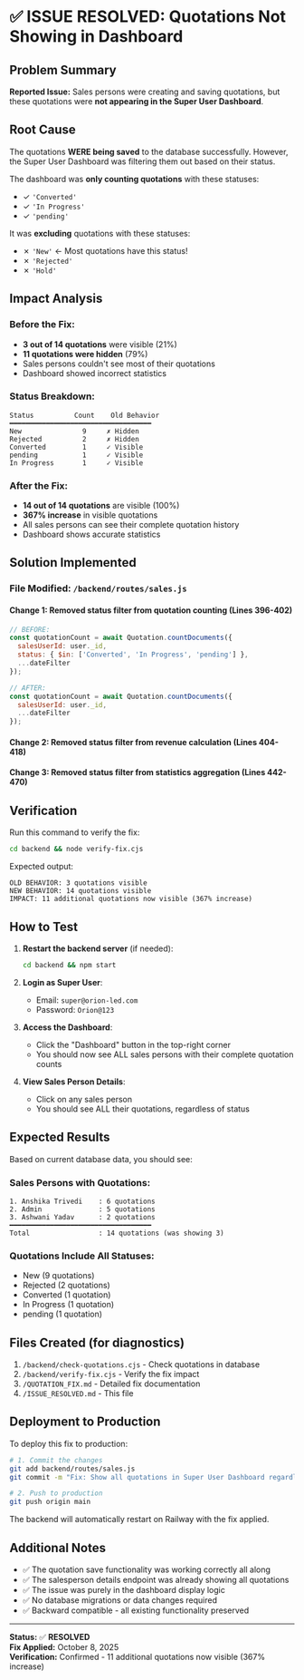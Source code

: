 # ✅ ISSUE RESOLVED: Quotations Not Showing in Dashboard

## Problem Summary

**Reported Issue:** Sales persons were creating and saving quotations, but these quotations were **not appearing in the Super User Dashboard**.

## Root Cause

The quotations **WERE being saved** to the database successfully. However, the Super User Dashboard was filtering them out based on their status.

The dashboard was **only counting quotations** with these statuses:
- ✓ `'Converted'`
- ✓ `'In Progress'`
- ✓ `'pending'`

It was **excluding** quotations with these statuses:
- ✗ `'New'` ← Most quotations have this status!
- ✗ `'Rejected'`
- ✗ `'Hold'`

## Impact Analysis

### Before the Fix:
- **3 out of 14 quotations** were visible (21%)
- **11 quotations were hidden** (79%)
- Sales persons couldn't see most of their quotations
- Dashboard showed incorrect statistics

### Status Breakdown:
```
Status          Count    Old Behavior
━━━━━━━━━━━━━━━━━━━━━━━━━━━━━━━━━━━
New               9     ✗ Hidden
Rejected          2     ✗ Hidden
Converted         1     ✓ Visible
pending           1     ✓ Visible
In Progress       1     ✓ Visible
```

### After the Fix:
- **14 out of 14 quotations** are visible (100%)
- **367% increase** in visible quotations
- All sales persons can see their complete quotation history
- Dashboard shows accurate statistics

## Solution Implemented

### File Modified: `/backend/routes/sales.js`

#### Change 1: Removed status filter from quotation counting (Lines 396-402)
```javascript
// BEFORE:
const quotationCount = await Quotation.countDocuments({
  salesUserId: user._id,
  status: { $in: ['Converted', 'In Progress', 'pending'] },
  ...dateFilter
});

// AFTER:
const quotationCount = await Quotation.countDocuments({
  salesUserId: user._id,
  ...dateFilter
});
```

#### Change 2: Removed status filter from revenue calculation (Lines 404-418)

#### Change 3: Removed status filter from statistics aggregation (Lines 442-470)

## Verification

Run this command to verify the fix:
```bash
cd backend && node verify-fix.cjs
```

Expected output:
```
OLD BEHAVIOR: 3 quotations visible
NEW BEHAVIOR: 14 quotations visible
IMPACT: 11 additional quotations now visible (367% increase)
```

## How to Test

1. **Restart the backend server** (if needed):
   ```bash
   cd backend && npm start
   ```

2. **Login as Super User**:
   - Email: `super@orion-led.com`
   - Password: `Orion@123`

3. **Access the Dashboard**:
   - Click the "Dashboard" button in the top-right corner
   - You should now see ALL sales persons with their complete quotation counts

4. **View Sales Person Details**:
   - Click on any sales person
   - You should see ALL their quotations, regardless of status

## Expected Results

Based on current database data, you should see:

### Sales Persons with Quotations:
```
1. Anshika Trivedi    : 6 quotations
2. Admin              : 5 quotations
3. Ashwani Yadav      : 2 quotations
━━━━━━━━━━━━━━━━━━━━━━━━━━━━━━━━━━━
Total                 : 14 quotations (was showing 3)
```

### Quotations Include All Statuses:
- New (9 quotations)
- Rejected (2 quotations)
- Converted (1 quotation)
- In Progress (1 quotation)
- pending (1 quotation)

## Files Created (for diagnostics)

1. `/backend/check-quotations.cjs` - Check quotations in database
2. `/backend/verify-fix.cjs` - Verify the fix impact
3. `/QUOTATION_FIX.md` - Detailed fix documentation
4. `/ISSUE_RESOLVED.md` - This file

## Deployment to Production

To deploy this fix to production:

```bash
# 1. Commit the changes
git add backend/routes/sales.js
git commit -m "Fix: Show all quotations in Super User Dashboard regardless of status"

# 2. Push to production
git push origin main
```

The backend will automatically restart on Railway with the fix applied.

## Additional Notes

- ✅ The quotation save functionality was working correctly all along
- ✅ The salesperson details endpoint was already showing all quotations
- ✅ The issue was purely in the dashboard display logic
- ✅ No database migrations or data changes required
- ✅ Backward compatible - all existing functionality preserved

---

**Status:** ✅ **RESOLVED**  
**Fix Applied:** October 8, 2025  
**Verification:** Confirmed - 11 additional quotations now visible (367% increase)

